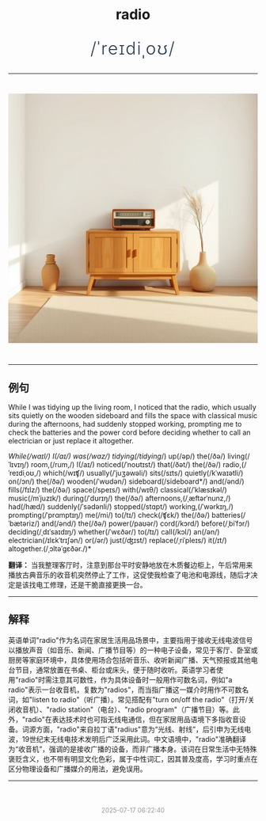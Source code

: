 <div align="center">

# radio

<div style="margin: 30px 0;">
<h1 style="font-size: 2.5em; font-weight: 300; letter-spacing: 2px; margin: 0; color: #2c3e50;">
/ˈreɪdiˌoʊ/
</h1>
</div>

</div>

---

<div align="center" style="margin: 40px 0;">

![radio](images/radio.png)

</div>

---

## 例句

While I was tidying up the living room, I noticed that the radio, which usually sits quietly on the wooden sideboard and fills the space with classical music during the afternoons, had suddenly stopped working, prompting me to check the batteries and the power cord before deciding whether to call an electrician or just replace it altogether.

*While(/waɪl/) I(/aɪ/) was(/wɑz/) tidying(/tidying*/) up(/əp/) the(/ðə/) living(/ˈlɪvɪŋ/) room,(/rum,/) I(/aɪ/) noticed(/ˈnoʊtɪst/) that(/ðət/) the(/ðə/) radio,(/ˈreɪdiˌoʊ,/) which(/wɪʧ/) usually(/ˈjuʒəwəli/) sits(/sɪts/) quietly(/kˈwaɪətli/) on(/ɔn/) the(/ðə/) wooden(/ˈwʊdən/) sideboard(/sideboard*/) and(/ənd/) fills(/fɪlz/) the(/ðə/) space(/speɪs/) with(/wɪθ/) classical(/ˈklæsɪkəl/) music(/mˈjuzɪk/) during(/ˈdʊrɪŋ/) the(/ðə/) afternoons,(/ˌæftərˈnunz,/) had(/hæd/) suddenly(/ˈsədənli/) stopped(/stɑpt/) working,(/ˈwərkɪŋ,/) prompting(/ˈprɑmptɪŋ/) me(/mi/) to(/tɪ/) check(/ʧɛk/) the(/ðə/) batteries(/ˈbætəriz/) and(/ənd/) the(/ðə/) power(/paʊər/) cord(/kɔrd/) before(/ˌbiˈfɔr/) deciding(/ˌdɪˈsaɪdɪŋ/) whether(/ˈwɛðər/) to(/tɪ/) call(/kɔl/) an(/ən/) electrician(/ɪlɛkˈtrɪʃən/) or(/ər/) just(/ʤɪst/) replace(/ˌriˈpleɪs/) it(/ɪt/) altogether.(/ˌɔltəˈgɛðər./)*

**翻译：** 当我整理客厅时，注意到那台平时安静地放在木质餐边柜上，午后常用来播放古典音乐的收音机突然停止了工作，这促使我检查了电池和电源线，随后才决定是该找电工修理，还是干脆直接更换一台。

---

## 解释

英语单词"radio"作为名词在家居生活用品场景中，主要指用于接收无线电波信号以播放声音（如音乐、新闻、广播节目等）的一种电子设备，常见于客厅、卧室或厨房等家庭环境中，具体使用场合包括听音乐、收听新闻广播、天气预报或其他电台节目，通常放置在书桌、柜台或床头，便于随时收听。英语学习者使用"radio"时需注意其可数性，作为具体设备时一般用作可数名词，例如"a radio"表示一台收音机，复数为"radios"，而当指广播这一媒介时用作不可数名词，如"listen to radio"（听广播）。常见搭配有"turn on/off the radio"（打开/关闭收音机）、"radio station"（电台）、"radio program"（广播节目）等。此外，"radio"在表达技术时也可指无线电通信，但在家居用品语境下多指收音设备。词源方面，"radio"来自拉丁语"radius"意为“光线、射线”，后引申为无线电波，19世纪末无线电技术发明后广泛采用此词。中文语境中，"radio"准确翻译为“收音机”，强调的是接收广播的设备，而非广播本身。该词在日常生活中无特殊褒贬含义，也不带有明显文化色彩，属于中性词汇，因其普及度高，学习时重点在区分物理设备和广播媒介的用法，避免误用。


---

<div align="center" style="margin-top: 50px;">
<small style="color: #999; font-size: 0.9em;">2025-07-17 06:22:40</small>
</div>
